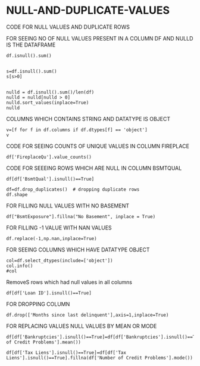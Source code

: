 # NULL-AND-DUPLICATE-VALUES
CODE FOR NULL VALUES AND DUPLICATE ROWS

FOR SEEING NO OF NULL VALUES PRESENT IN A COLUMN
DF AND NULLD IS THE DATAFRAME

    df.isnull().sum()
  
 
    s=df.isnull().sum()
    s[s>0]
    
    
    nulld = df.isnull().sum()/len(df)
    nulld = nulld[nulld > 0]
    nulld.sort_values(inplace=True)
    nulld
    
 COLUMNS WHICH CONTAINS STRING AND DATATYPE IS OBJECT
    
    v=[f for f in df.columns if df.dtypes[f] == 'object']
    v
    
 CODE FOR SEEING COUNTS OF UNIQUE VALUES IN COLUMN FIREPLACE
 
    df['FireplaceQu'].value_counts()
   
 CODE FOR SEEEING ROWS WHICH ARE NULL IN COLUMN BSMTQUAL
    
    df[df['BsmtQual'].isnull()==True]
    
    df=df.drop_duplicates()  # dropping duplicate rows
    df.shape
    
 FOR FILLING NULL VALUES WITH NO BASEMENT
    
    df["BsmtExposure"].fillna("No Basement", inplace = True) 
  
  FOR FILLING -1 VALUE WITH NAN VALUES
  
    df.replace(-1,np.nan,inplace=True)    
    
 FOR SEEING COLUMNS WHICH HAVE DATATYPE OBJECT
    
    col=df.select_dtypes(include=['object'])
    col.info()
    #col
    
RemoveS rows which had null values in all columns  

    df[df['Loan ID'].isnull()==True]

FOR DROPPING COLUMN

    df.drop(['Months since last delinquent'],axis=1,inplace=True)
    
FOR REPLACING VALUES NULL VALUES BY MEAN OR MODE
    
    df[df['Bankruptcies'].isnull()==True]=df[df['Bankruptcies'].isnull()==True].fillna(df['Number of Credit Problems'].mean())
    
    df[df['Tax Liens'].isnull()==True]=df[df['Tax Liens'].isnull()==True].fillna(df['Number of Credit Problems'].mode())
    
